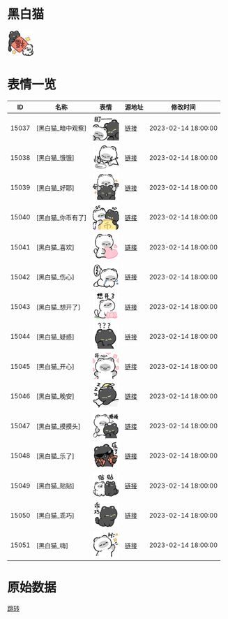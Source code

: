 # 黑白猫

<img src="./cover.png" height="60" alt="cover" />

# 表情一览

|ID|名称|表情|源地址|修改时间|
|----|----|----|----|----|
|15037|[黑白猫_暗中观察]|<img src="./pic/015037_%5B黑白猫_暗中观察%5D.png" height="60" alt="暗中观察"/>|[链接](https://i0.hdslb.com/bfs/garb/09af6b06b172ed9831025c715752f1f635d77b01.png)|2023-02-14 18:00:00|
|15038|[黑白猫_饿饿]|<img src="./pic/015038_%5B黑白猫_饿饿%5D.png" height="60" alt="饿饿"/>|[链接](https://i0.hdslb.com/bfs/garb/d7628108b093a271cfa1ebe1b72fc7bbe1568566.png)|2023-02-14 18:00:00|
|15039|[黑白猫_好耶]|<img src="./pic/015039_%5B黑白猫_好耶%5D.png" height="60" alt="好耶"/>|[链接](https://i0.hdslb.com/bfs/garb/58be5aca0d90e55ef07402dfc5e9c45cb9aef034.png)|2023-02-14 18:00:00|
|15040|[黑白猫_你币有了]|<img src="./pic/015040_%5B黑白猫_你币有了%5D.png" height="60" alt="你币有了"/>|[链接](https://i0.hdslb.com/bfs/garb/2f4a669909a339b379861c70975e7d812771559c.png)|2023-02-14 18:00:00|
|15041|[黑白猫_喜欢]|<img src="./pic/015041_%5B黑白猫_喜欢%5D.png" height="60" alt="喜欢"/>|[链接](https://i0.hdslb.com/bfs/garb/5c3bcf683e405e10b4410bf782007a7ce7d5c7f4.png)|2023-02-14 18:00:00|
|15042|[黑白猫_伤心]|<img src="./pic/015042_%5B黑白猫_伤心%5D.png" height="60" alt="伤心"/>|[链接](https://i0.hdslb.com/bfs/garb/4b4901e82dfd97cfd4a4a6a005a66263bad84508.png)|2023-02-14 18:00:00|
|15043|[黑白猫_想开了]|<img src="./pic/015043_%5B黑白猫_想开了%5D.png" height="60" alt="想开了"/>|[链接](https://i0.hdslb.com/bfs/garb/ad50067f02cb883e86e1c36bd4ef37826a3dda22.png)|2023-02-14 18:00:00|
|15044|[黑白猫_疑惑]|<img src="./pic/015044_%5B黑白猫_疑惑%5D.png" height="60" alt="疑惑"/>|[链接](https://i0.hdslb.com/bfs/garb/1d14636950881f50034cb2f755085558f31d7521.png)|2023-02-14 18:00:00|
|15045|[黑白猫_开心]|<img src="./pic/015045_%5B黑白猫_开心%5D.png" height="60" alt="开心"/>|[链接](https://i0.hdslb.com/bfs/garb/af60c81bdbe72afc6ca4c17c06afd28766302f60.png)|2023-02-14 18:00:00|
|15046|[黑白猫_晚安]|<img src="./pic/015046_%5B黑白猫_晚安%5D.png" height="60" alt="晚安"/>|[链接](https://i0.hdslb.com/bfs/garb/90ba1abe6fd739d22d653220900092a5f795080a.png)|2023-02-14 18:00:00|
|15047|[黑白猫_摸摸头]|<img src="./pic/015047_%5B黑白猫_摸摸头%5D.png" height="60" alt="摸摸头"/>|[链接](https://i0.hdslb.com/bfs/garb/cf57b66faddcf0cbca37cb567bca7940738cf295.png)|2023-02-14 18:00:00|
|15048|[黑白猫_乐了]|<img src="./pic/015048_%5B黑白猫_乐了%5D.png" height="60" alt="乐了"/>|[链接](https://i0.hdslb.com/bfs/garb/cec5390caae7a6871114e1b51a83f1f78b7bcbf4.png)|2023-02-14 18:00:00|
|15049|[黑白猫_贴贴]|<img src="./pic/015049_%5B黑白猫_贴贴%5D.png" height="60" alt="贴贴"/>|[链接](https://i0.hdslb.com/bfs/garb/ef47a5c7a34acbf788a49d1552cfd993ae0fe8cd.png)|2023-02-14 18:00:00|
|15050|[黑白猫_乖巧]|<img src="./pic/015050_%5B黑白猫_乖巧%5D.png" height="60" alt="乖巧"/>|[链接](https://i0.hdslb.com/bfs/garb/34d8a6fcf54341a989873a01ce8a074c3cd44b0c.png)|2023-02-14 18:00:00|
|15051|[黑白猫_嗨]|<img src="./pic/015051_%5B黑白猫_嗨%5D.png" height="60" alt="嗨"/>|[链接](https://i0.hdslb.com/bfs/garb/0228e38ef0b49852329a8a16b2802e0ffb83277b.png)|2023-02-14 18:00:00|

# 原始数据

[跳转](./raw.json)

